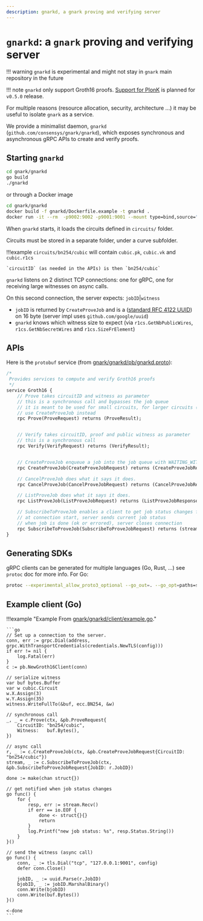 ```yaml
---
description: gnarkd, a gnark proving and verifying server
---
```


# `gnarkd`: a `gnark` proving and verifying server

!!! warning
    `gnarkd` is experimental and might not stay in `gnark` main repository in the future

!!! note
    `gnarkd` only support Groth16 proofs. [Support for PlonK](https://github.com/ConsenSys/gnark/issues/82) is planned for `v0.5.0` release.

For multiple reasons (resource allocation, security, architecture ...) it may be useful to isolate `gnark` as a service.

We provide a minimalist daemon, `gnarkd` (`github.com/consensys/gnark/gnarkd`), which exposes synchronous and asynchronous gRPC APIs to create and verify proofs.

## Starting `gnarkd`

```bash
cd gnark/gnarkd
go build
./gnarkd
```

or through a Docker image

```bash
cd gnark/gnarkd
docker build -f gnarkd/Dockerfile.example -t gnarkd .
docker run -it --rm  -p9002:9002 -p9001:9001 --mount type=bind,source="$(pwd)"/circuits,target=/root/circuits --mount type=bind,source="$(pwd)"/certs,target=/root/certs gnarkd:latest
```

When `gnarkd` starts, it loads the circuits defined in `circuits/` folder.

Circuits must be stored in a separate folder, under a curve subfolder.

!!!example
    `circuits/bn254/cubic` will contain `cubic.pk`, `cubic.vk` and `cubic.r1cs`

    `circuitID` (as needed in the APIs) is then `bn254/cubic`

`gnarkd` listens on 2 distinct TCP connections: one for gRPC, one for receiving large witnesses on async calls.

On this second connection, the server expects: `jobID`|`witness`

* `jobID` is returned by `CreateProveJob` and is a ([standard RFC 4122 UUID](https://tools.ietf.org/html/rfc4122)) on 16 byte (server impl uses `github.com/google/uuid`)
* `gnarkd` knows which witness size to expect (via `r1cs.GetNbPublicWires`, `r1cs.GetNbSecretWires` and `r1cs.SizeFrElement`)

## APIs

Here is the `protobuf` service (from [gnark/gnarkd/pb/gnarkd.proto]()):

```protobuf
/*
 Provides services to compute and verify Groth16 proofs
 */
service Groth16 {
    // Prove takes circuitID and witness as parameter
    // this is a synchronous call and bypasses the job queue
    // it is meant to be used for small circuits, for larger circuits (proving time) and witnesses,
    // use CreateProveJob instead
    rpc Prove(ProveRequest) returns (ProveResult);


    // Verify takes circuitID, proof and public witness as parameter
    // this is a synchronous call
    rpc Verify(VerifyRequest) returns (VerifyResult);


    // CreateProveJob enqueue a job into the job queue with WAITING_WITNESS status
    rpc CreateProveJob(CreateProveJobRequest) returns (CreateProveJobResponse);

    // CancelProveJob does what it says it does.
    rpc CancelProveJob(CancelProveJobRequest) returns (CancelProveJobResponse);

    // ListProveJob does what it says it does.
    rpc ListProveJob(ListProveJobRequest) returns (ListProveJobResponse);

    // SubscribeToProveJob enables a client to get job status changes from the server
    // at connection start, server sends current job status
    // when job is done (ok or errored), server closes connection
    rpc SubscribeToProveJob(SubscribeToProveJobRequest) returns (stream ProveJobResult);
}
```

## Generating SDKs

gRPC clients can be generated for multiple languages (Go, Rust, ...) see `protoc` doc for more info.
For Go:

```bash
protoc --experimental_allow_proto3_optional --go_out=. --go_opt=paths=source_relative --go-grpc_out=. --go-grpc_opt=paths=source_relative  pb/gnarkd.proto
```

## Example client (Go)

!!!example "Example From [gnark/gnarkd/client/example.go]()."

    ```go
    // Set up a connection to the server.
    conn, err := grpc.Dial(address, grpc.WithTransportCredentials(credentials.NewTLS(config)))
    if err != nil {
        log.Fatal(err)
    }
    c := pb.NewGroth16Client(conn)

    // serialize witness
    var buf bytes.Buffer
    var w cubic.Circuit
    w.X.Assign(3)
    w.Y.Assign(35)
    witness.WriteFullTo(&buf, ecc.BN254, &w)

    // synchronous call
    _, _ = c.Prove(ctx, &pb.ProveRequest{
        CircuitID: "bn254/cubic",
        Witness:   buf.Bytes(),
    })

    // async call
    r, _ := c.CreateProveJob(ctx, &pb.CreateProveJobRequest{CircuitID: "bn254/cubic"})
    stream, _ := c.SubscribeToProveJob(ctx, &pb.SubscribeToProveJobRequest{JobID: r.JobID})

    done := make(chan struct{})

    // get notified when job status changes
    go func() {
        for {
            resp, err := stream.Recv()
            if err == io.EOF {
                done <- struct{}{}
                return
            }
            log.Printf("new job status: %s", resp.Status.String())
        }
    }()

    // send the witness (async call)
    go func() {
        conn, _ := tls.Dial("tcp", "127.0.0.1:9001", config)
        defer conn.Close()

        jobID, _ := uuid.Parse(r.JobID)
        bjobID, _ := jobID.MarshalBinary()
        conn.Write(bjobID)
        conn.Write(buf.Bytes())
    }()

    <-done
    ```
